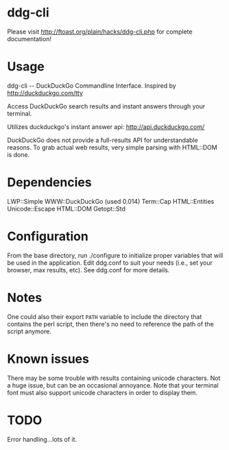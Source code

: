 ddg-cli
=======

Please visit http://ftoast.org/plain/hacks/ddg-cli.php for complete documentation!

Usage
=======
ddg-cli -- DuckDuckGo Commandline Interface.
Inspired by http://duckduckgo.com/tty

Access DuckDuckGo search results and instant answers through your terminal.

Utilizes duckduckgo's instant answer api: 
http://api.duckduckgo.com/

DuckDuckGo does not provide a full-results API for understandable reasons. 
To grab actual web results, very simple parsing with HTML::DOM is done.


Dependencies
=======
LWP::Simple 
WWW::DuckDuckGo (used 0.014)
Term::Cap 
HTML::Entities 
Unicode::Escape 
HTML::DOM 
Getopt::Std 

Configuration
=======

From the base directory, run ./configure to initialize proper variables that will be used in the application.
Edit ddg.conf to suit your needs (i.e., set your browser, max results, etc). See ddg.conf for more details.

Notes
=======
One could also their export `PATH` variable to include the directory that contains the perl script, then there's no need to reference the path of the script anymore.


Known issues
======
There may be some trouble with results containing unicode characters. Not a huge issue, but can be an occasional annoyance. Note that your terminal font must also support unicode characters in order to display them. 


TODO
======
Error handling...lots of it.
